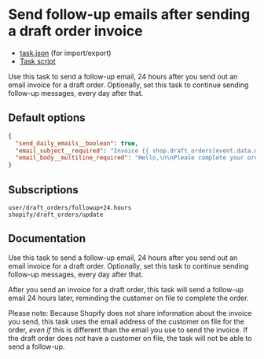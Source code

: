 # Send follow-up emails after sending a draft order invoice

* [task.json](../../tasks/send-follow-up-emails-after-sending-a-draft-order-invoice.json) (for import/export)
* [Task script](./script.liquid)

Use this task to send a follow-up email, 24 hours after you send out an email invoice for a draft order. Optionally, set this task to continue sending follow-up messages, every day after that.

## Default options

```json
{
  "send_daily_emails__boolean": true,
  "email_subject__required": "Invoice {{ shop.draft_orders[event.data.draft_order_id].name }}: Your order payment is due",
  "email_body__multiline_required": "Hello,\n\nPlease complete your order using this link:\n\n{{ shop.draft_orders[event.data.draft_order_id].invoice_url | default: \"(invoice url will be displayed here)\" }}\n\nThanks,\nThe team at {{ shop.name }}"
}
```

## Subscriptions

```liquid
user/draft_orders/followup+24.hours
shopify/draft_orders/update
```

## Documentation

Use this task to send a follow-up email, 24 hours after you send out an email invoice for a draft order. Optionally, set this task to continue sending follow-up messages, every day after that.

After you send an invoice for a draft order, this task will send a follow-up email 24 hours later, reminding the customer on file to complete the order.

Please note: Because Shopify does not share information about the invoice you send, this task uses the email address of the customer on file for the order, _even if_ this is different than the email you use to send the invoice. If the draft order does _not_ have a customer on file, the task will not be able to send a follow-up.
